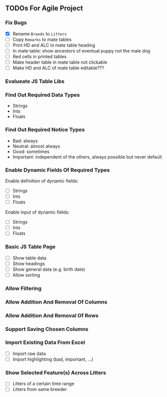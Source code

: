 ## TODOs For Agile Project

### Fix Bugs

- [x] Rename `Breeds` to `Litters`
- [ ] Copy `Remarks` to mate tables
- [ ] Print HD and ALC in mate table heading
- [ ] In mate table: show ancestors of eventual puppy not the male dog
- [ ] Red cells in printed tables
- [ ] Make header table in mate table not clickable
- [ ] Make HD and ALC of mate table editable???

### Evalueate JS Table Libs

### Find Out Required Data Types

- Strings
- Ints
- Floats

### Find Out Required Notice Types

- Bad: always
- Neutral: almost always
- Good: sometimes
- Important: independent of the others, always possible but never default

### Enable Dynamic Fields Of Required Types

Enable definition of dynamic fields:
- [ ] Strings
- [ ] Ints
- [ ] Floats

Enable input of dynamic fields:
- [ ] Strings
- [ ] Ints
- [ ] Floats

### Basic JS Table Page

- [ ] Show table data
- [ ] Show headings
- [ ] Show general data (e.g. birth date)
- [ ] Allow sorting

### Allow Filtering

### Allow Addition And Removal Of Columns

### Allow Addition And Removal Of Rows

### Support Saving Chosen Columns

### Import Existing Data From Excel

- [ ] Import raw data
- [ ] Import highlighting (bad, important, ...)

### Show Selected Feature(s) Across Litters

- [ ] Litters of a certain time range
- [ ] Litters from same breeder
